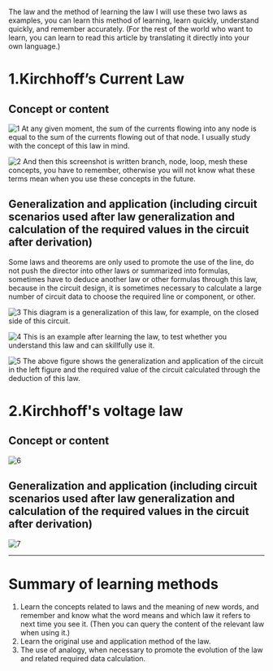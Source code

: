 The law and the method of learning the law I will use these two laws as examples, you can learn this method of learning, learn quickly, understand quickly, and remember accurately.
(For the rest of the world who want to learn, you can learn to read this article by translating it directly into your own language.)
# 1.Kirchhoff’s Current Law
## Concept or content

![1](https://github.com/user-attachments/assets/7e5ed389-28b9-45df-816a-db1b032f1fa5)
At any given moment, the sum of the currents flowing into any node is equal to the sum of the currents flowing out of that node. I usually study with the concept of this law in mind.

![2](https://github.com/user-attachments/assets/c7b35d46-c632-4ebb-801f-fda1cdae2666)
And then this screenshot is written branch, node, loop, mesh these concepts, you have to remember, otherwise you will not know what these terms mean when you use these concepts in the future.
## Generalization and application (including circuit scenarios used after law generalization and calculation of the required values in the circuit after derivation)
Some laws and theorems are only used to promote the use of the line, do not push the director into other laws or summarized into formulas, sometimes have to deduce another law or other formulas through this law, because in the circuit design, it is sometimes necessary to calculate a large number of circuit data to choose the required line or component, or other.

![3](https://github.com/user-attachments/assets/8836c5d5-15a7-411d-9e49-7c54c38ba8b7)
This diagram is a generalization of this law, for example, on the closed side of this circuit.

![4](https://github.com/user-attachments/assets/002a3c18-6e33-4b8a-bbc0-f27388733977)
This is an example after learning the law, to test whether you understand this law and can skillfully use it.

![5](https://github.com/user-attachments/assets/554f0a5f-3f50-4c68-b168-e87af4e80ce4)
The above figure shows the generalization and application of the circuit in the left figure and the required value of the circuit calculated through the deduction of this law.

# 2.Kirchhoff's voltage law
## Concept or content

![6](https://github.com/user-attachments/assets/1af3e30f-0bd2-4174-a2de-3c1fef43b024)
## Generalization and application (including circuit scenarios used after law generalization and calculation of the required values in the circuit after derivation)

![7](https://github.com/user-attachments/assets/96dce67d-dfa6-4e0a-97dd-151a74f64570)

---

# Summary of learning methods

1. Learn the concepts related to laws and the meaning of new words, and remember and know what the word means and which law it refers to next time you see it. (Then you can query the content of the relevant law when using it.) 
2. Learn the original use and application method of the law. 
3. The use of analogy, when necessary to promote the evolution of the law and related required data calculation.
